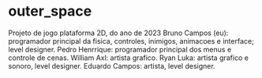 # outer_space
Projeto de jogo plataforma 2D, do ano de 2023
Bruno Campos (eu): programador principal da fisica, controles, inimigos, animacoes e interface; level designer.
Pedro Henrrique: programador principal dos menus e controle de cenas.
William Axl: artista grafico.
Ryan Luka: artista grafico e sonoro, level designer.
Eduardo Campos: artista, level designer.
